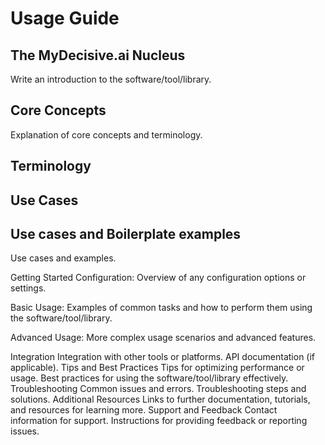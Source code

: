 # Usage Guide

## The MyDecisive.ai Nucleus
Write an introduction to the software/tool/library.

## Core Concepts
Explanation of core concepts and terminology.

## Terminology

<!-- Define:
- Nucleus
- Console
- Telemetery
- more...
-->

## Use Cases

## Use cases and Boilerplate examples
Use cases and examples.


Getting Started
Configuration: Overview of any configuration options or settings.

Basic Usage: Examples of common tasks and how to perform them using the software/tool/library.

Advanced Usage: More complex usage scenarios and advanced features.

Integration
Integration with other tools or platforms.
API documentation (if applicable).
Tips and Best Practices
Tips for optimizing performance or usage.
Best practices for using the software/tool/library effectively.
Troubleshooting
Common issues and errors.
Troubleshooting steps and solutions.
Additional Resources
Links to further documentation, tutorials, and resources for learning more.
Support and Feedback
Contact information for support.
Instructions for providing feedback or reporting issues.
